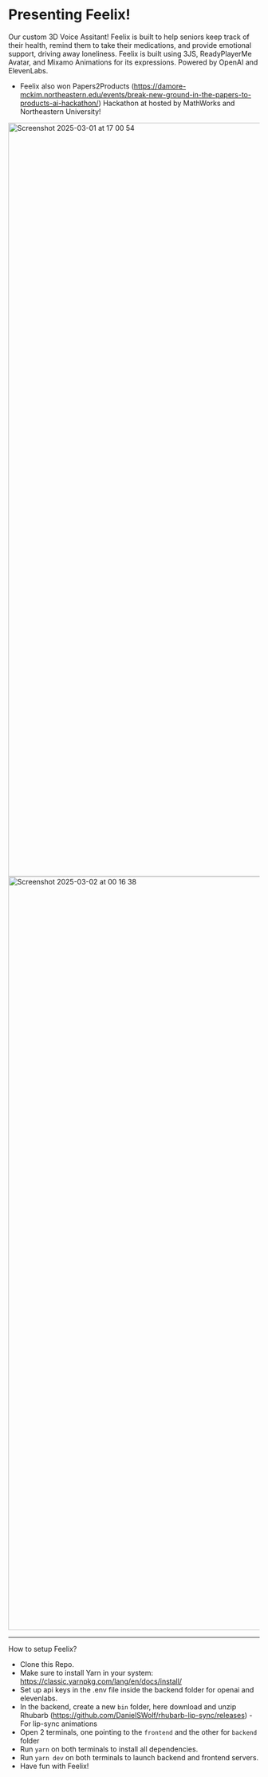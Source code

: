 # Presenting Feelix!

Our custom 3D Voice Assitant!
Feelix is built to help seniors keep track of their health, remind them to take their medications, and provide emotional support, driving away loneliness. Feelix is built using 3JS, ReadyPlayerMe Avatar, and Mixamo Animations for its expressions. Powered by OpenAI and ElevenLabs.

* Feelix also won Papers2Products (https://damore-mckim.northeastern.edu/events/break-new-ground-in-the-papers-to-products-ai-hackathon/) Hackathon at hosted by MathWorks and Northeastern University!


<img width="1512" alt="Screenshot 2025-03-01 at 17 00 54" src="https://github.com/user-attachments/assets/9d7e1da1-60a6-4b93-8070-76a4b58798de" />
<img width="1512" alt="Screenshot 2025-03-02 at 00 16 38" src="https://github.com/user-attachments/assets/977c9913-c50a-49ab-ac0f-7920ecee8669" />

------

How to setup Feelix?
* Clone this Repo.
* Make sure to install Yarn in your system: https://classic.yarnpkg.com/lang/en/docs/install/
* Set up api keys in the .env file inside the backend folder for openai and elevenlabs.
* In the backend, create a new `bin` folder, here download and unzip Rhubarb (https://github.com/DanielSWolf/rhubarb-lip-sync/releases) - For lip-sync animations
* Open 2 terminals, one pointing to the `frontend` and the other for `backend` folder
* Run `yarn` on both terminals to install all dependencies.
* Run `yarn dev` on both terminals to launch backend and frontend servers.
* Have fun with Feelix!

